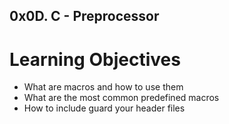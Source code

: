 ## 0x0D. C - Preprocessor

# Learning Objectives
* What are macros and how to use them
* What are the most common predefined macros
* How to include guard your header files
